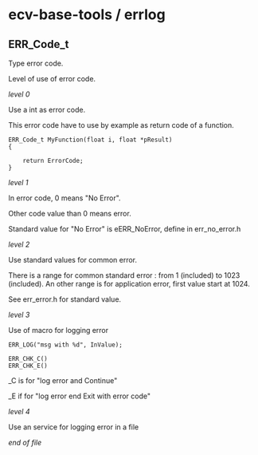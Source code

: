 # ecv-base-tools / errlog


## ERR_Code_t 
Type error code.

Level of use of error code.

*level 0*

Use a int as error code.

This error code have to use by example as return code of a function.

    ERR_Code_t MyFunction(float i, float *pResult)
    {

        return ErrorCode;
    }

*level 1*

In error code, 0 means "No Error".

Other code value than 0 means error.

Standard value for "No Error" is eERR_NoError, define in err_no_error.h

*level 2*

Use standard values for common error.

There is a range for common standard error : from 1 (included) to 1023 (included). An other range is for application error, first value start at 1024.

See err_error.h for standard value.

*level 3*

Use of macro for logging error

    ERR_LOG("msg with %d", InValue);

    ERR_CHK_C()
    ERR_CHK_E()


_C is for "log error and Continue"

_E if for "log error end Exit with error code"


*level 4*

Use an service for logging error in a file



*end of file*

